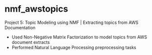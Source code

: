 # nmf_awstopics
Project 5: Topic Modeling using NMF | Extracting topics from AWS Documentation
- Used Non-Negative Matrix Factorization to model topics from AWS document extracts
- Performed Natural Language Processing preprocessing tasks 
